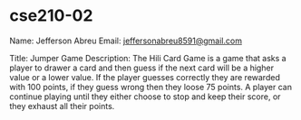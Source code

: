 # cse210-02

Name: Jefferson Abreu
Email: jeffersonabreu8591@gmail.com

Title: Jumper Game
Description: The Hili Card Game is a game that asks a player to drawer a card and then guess if the next card will be a higher value or a lower value. If the player guesses correctly they are rewarded with 100 points, if they guess wrong then they loose 75 points.
A player can continue playing until they either choose to stop and keep their score, or they exhaust all their points.

